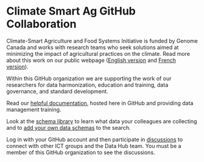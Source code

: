 # Climate Smart Ag GitHub Collaboration

Climate-Smart Agriculture and Food Systems Initiative is funded by Genome Canada and works with research teams who seek solutions aimed at minimizing the impact of agricultural practices on the climate. Read more about this work on our public webpage ([English version](https://climatesmartagrifood.ca/) and [French version](https://agrintelligenteclimat.ca/)).

Within this GitHub organization we are supporting the work of our researchers for data harmonization, education and training, data governance, and standard development.

Read our [helpful documentation](https://climatesmartagcollab.github.io/Documentation-en/), hosted here in GitHub and providing data management training.

Look at the [schema library](https://climatesmartagcollab.github.io/HUB-Harmonization/) to learn what data your colleagues are collecting and to [add your own data schemas](https://climatesmartagcollab.github.io/Documentation-en/Data_Documentation/semantic_engine.html) to the search.

Log in with your GitHub account and then participate in [discussions](https://github.com/orgs/ClimateSmartAgCollab/discussions) to connect with other ICT groups and the Data Hub team. You must be a member of this GitHub organization to see the discussions.
